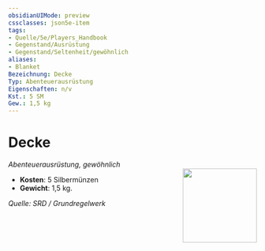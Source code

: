 ```yaml
---
obsidianUIMode: preview
cssclasses: json5e-item
tags:
- Quelle/5e/Players_Handbook
- Gegenstand/Ausrüstung
- Gegenstand/Seltenheit/gewöhnlich
aliases:
- Blanket
Bezeichnung: Decke
Typ: Abenteuerausrüstung
Eigenschaften: n/v
Kst.: 5 SM
Gew.: 1,5 kg
---
```

# Decke
*Abenteuerausrüstung, gewöhnlich*  
<img src="Symbolik/Gegenstände.webp" align="right" width="150">

- **Kosten**: 5 Silbermünzen
- **Gewicht**: 1,5 kg.

*Quelle: SRD / Grundregelwerk*